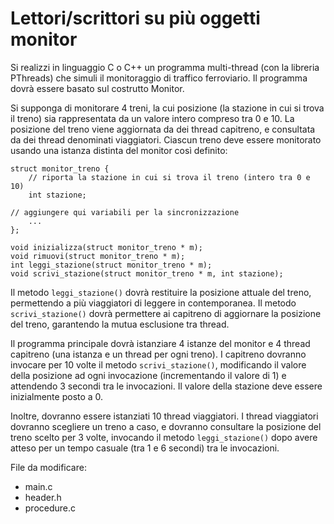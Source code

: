 Lettori/scrittori su più oggetti monitor
========================================

Si realizzi in linguaggio C o C++ un programma multi-thread (con la
libreria PThreads) che simuli il monitoraggio di traffico ferroviario.
Il programma dovrà essere basato sul costrutto Monitor.

Si supponga di monitorare 4 treni, la cui posizione (la stazione in cui
si trova il treno) sia rappresentata da un valore intero compreso tra 0
e 10. La posizione del treno viene aggiornata da dei thread capitreno, e
consultata da dei thread denominati viaggiatori. Ciascun treno deve
essere monitorato usando una istanza distinta del monitor così definito:


    struct monitor_treno {
        // riporta la stazione in cui si trova il treno (intero tra 0 e 10)
        int stazione;

    // aggiungere qui variabili per la sincronizzazione
        ...
    };

    void inizializza(struct monitor_treno * m);
    void rimuovi(struct monitor_treno * m);
    int leggi_stazione(struct monitor_treno * m);
    void scrivi_stazione(struct monitor_treno * m, int stazione);

Il metodo `leggi_stazione()` dovrà restituire la posizione attuale del
treno, permettendo a più viaggiatori di leggere in contemporanea. Il
metodo `scrivi_stazione()` dovrà permettere ai capitreno di aggiornare
la posizione del treno, garantendo la mutua esclusione tra thread.

Il programma principale dovrà istanziare 4 istanze del monitor e 4
thread capitreno (una istanza e un thread per ogni treno). I capitreno
dovranno invocare per 10 volte il metodo `scrivi_stazione()`,
modificando il valore della posizione ad ogni invocazione (incrementando
il valore di 1) e attendendo 3 secondi tra le invocazioni. Il valore
della stazione deve essere inizialmente posto a 0.

Inoltre, dovranno essere istanziati 10 thread viaggiatori. I thread
viaggiatori dovranno scegliere un treno a caso, e dovranno consultare la
posizione del treno scelto per 3 volte, invocando il metodo
`leggi_stazione()` dopo avere atteso per un tempo casuale (tra 1 e 6
secondi) tra le invocazioni.

File da modificare:
- main.c
- header.h
- procedure.c
